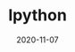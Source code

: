 ---
linktitle: ''
summary: ''
weight: 1600
title: Ipython
date: 2020-11-07
draft: false

authors:
- admin
tags: ''
categories: ''
toc: true
profile: false
reading_time: true
share: true
featured: true
comments: true
disable_comment: false
commentable: true
editable: false
header:
  caption: ''
  image: ''
---